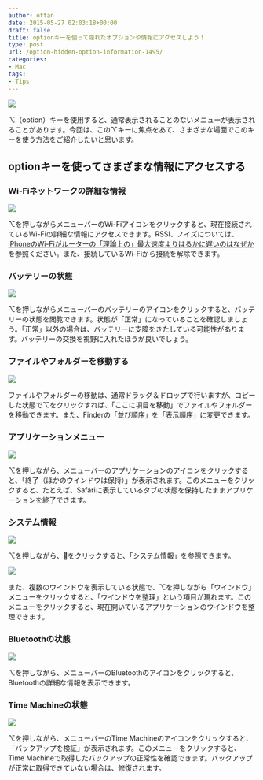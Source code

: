 ```yaml
---
author: ottan
date: 2015-05-27 02:03:18+00:00
draft: false
title: optionキーを使って隠れたオプションや情報にアクセスしよう！
type: post
url: /option-hidden-option-information-1495/
categories:
- Mac
tags:
- Tips
---
```


![](/images/2015/05/150526-55647c19e6cd0.jpg)






⌥（option）キーを使用すると、通常表示されることのないメニューが表示されることがあります。今回は、この⌥キーに焦点をあて、さまざまな場面でこのキーを使う方法をご紹介したいと思います。





## optionキーを使ってさまざまな情報にアクセスする





### Wi-Fiネットワークの詳細な情報





![](/images/2015/05/150526-55647c1b70a44.png)






⌥を押しながらメニューバーのWi-Fiアイコンをクリックすると、現在接続されているWi-Fiの詳細な情報にアクセスできます。RSSI、ノイズについては、[iPhoneのWi-Fiがルーターの「理論上の」最大速度よりはるかに遅いのはなぜか](/iphone-wifi-tips-279/)を参照ください。また、接続しているWi-Fiから接続を解除できます。





### バッテリーの状態





![](/images/2015/05/150526-55647c1e69531.png)






⌥を押しながらメニューバーのバッテリーのアイコンをクリックすると、バッテリーの状態を閲覧できます。状態が「正常」になっていることを確認しましょう。「正常」以外の場合は、バッテリーに支障をきたしている可能性があります。バッテリーの交換を視野に入れたほうが良いでしょう。





### ファイルやフォルダーを移動する





![](/images/2015/05/150526-55647c2150acc.png)






ファイルやフォルダーの移動は、通常ドラッグ＆ドロップで行いますが、コピーした状態で⌥をクリックすれば、「ここに項目を移動」でファイルやフォルダーを移動できます。また、Finderの「並び順序」を「表示順序」に変更できます。





### アプリケーションメニュー





![](/images/2015/05/150526-55647c26ecf1d.png)






⌥を押しながら、メニューバーのアプリケーションのアイコンをクリックすると、「終了（ほかのウインドウは保持）」が表示されます。このメニューをクリックすると、たとえば、Safariに表示しているタブの状態を保持したままアプリケーションを終了できます。





### システム情報





![](/images/2015/05/150526-55647c2bc3f16.png)






⌥を押しながら、をクリックすると、「システム情報」を参照できます。





![](/images/2015/05/150526-55647c294d0a1.png)






また、複数のウインドウを表示している状態で、⌥を押しながら「ウインドウ」メニューをクリックすると、「ウインドウを整理」という項目が現れます。このメニューをクリックすると、現在開いているアプリケーションのウインドウを整理できます。





### Bluetoothの状態





![](/images/2015/05/150526-55647c2e66ef5.png)






⌥を押しながら、メニューバーのBluetoothのアイコンをクリックすると、Bluetoothの詳細な情報を表示できます。





### Time Machineの状態





![](/images/2015/05/150526-55647c318b519.png)






⌥を押しながら、メニューバーのTime Machineのアイコンをクリックすると、「バックアップを検証」が表示されます。このメニューをクリックすると、Time Machineで取得したバックアップの正常性を確認できます。バックアップが正常に取得できていない場合は、修復されます。
